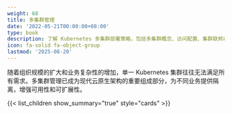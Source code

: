 ```yaml
---
weight: 68
title: 多集群管理
date: '2022-05-21T00:00:00+08:00'
type: book
description: 了解 Kubernetes 多集群部署策略，包括多集群概念、访问配置、集群联邦以及现代多集群管理解决方案，提高应用的可用性、隔离性和可扩展性。
icon: fa-solid fa-object-group
lastmod: '2025-08-20'
---
```


随着组织规模的扩大和业务复杂性的增加，单一 Kubernetes 集群往往无法满足所有需求。多集群管理已成为现代云原生架构的重要组成部分，为不同业务提供隔离，增强可用性和可扩展性。

{{< list_children show_summary="true" style="cards"  >}}
